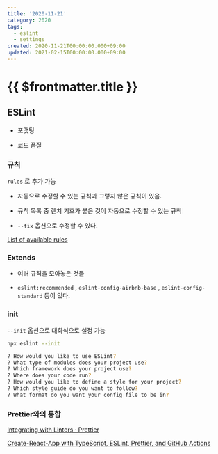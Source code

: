 ```yaml
---
title: '2020-11-21'
category: 2020
tags:
  - eslint
  - settings
created: 2020-11-21T00:00:00.000+09:00
updated: 2021-02-15T00:00:00.000+09:00
---
```


# {{ $frontmatter.title }}

## ESLint

- 포맷팅

- 코드 품질

### 규칙

`rules` 로 추가 가능

- 자동으로 수정할 수 있는 규칙과 그렇지 않은 규칙이 있음.

- 규칙 목록 중 렌치 기호가 붙은 것이 자동으로 수정할 수 있는 규칙

- `--fix` 옵션으로 수정할 수 있다.

[List of available rules](https://eslint.org/docs/rules/)

### Extends

- 여러 규칙을 모아놓은 것들

- `eslint:recommended` , `eslint-config-airbnb-base` , `eslint-config-standard` 등이 있다.

### init

`--init` 옵션으로 대화식으로 설정 가능

```bash
npx eslint --init

? How would you like to use ESLint?
? What type of modules does your project use?
? Which framework does your project use?
? Where does your code run?
? How would you like to define a style for your project?
? Which style guide do you want to follow?
? What format do you want your config file to be in?
```

### Prettier와의 통합

[Integrating with Linters · Prettier](https://prettier.io/docs/en/integrating-with-linters.html#disable-formatting-rules)

[Create-React-App with TypeScript, ESLint, Prettier, and GitHub Actions](https://medium.com/@brygrill/create-react-app-with-typescript-eslint-prettier-and-github-actions-f3ce6a571c97)
